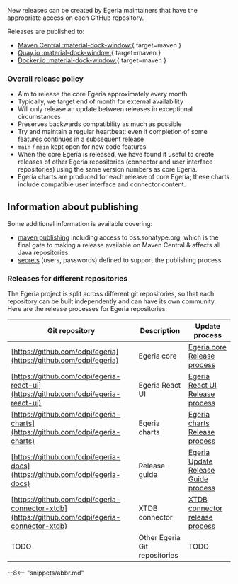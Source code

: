 <!-- SPDX-License-Identifier: CC-BY-4.0 -->
<!-- Copyright Contributors to the Egeria project 2020. -->

New releases can be created by Egeria maintainers that have the appropriate access on each GitHub repository.

Releases are published to:

- [Maven Central :material-dock-window:](https://oss.sonatype.org){ target=maven }
- [Quay.io :material-dock-window:](https://quay.io/odpi){ target=maven }
- [Docker.io :material-dock-window:](https://docker.io/odpi){ target=maven }


### Overall release policy

- Aim to release the core Egeria approximately every month
- Typically, we target end of month for external availability
- Will only release an update between releases in exceptional circumstances
- Preserves backwards compatibility as much as possible
- Try and maintain a regular heartbeat: even if completion of some features continues in a subsequent release
- `main` / `main` kept open for new code features
- When the core Egeria is released, we have found it useful to create releases of other Egeria repositories (connector and user interface repositories) using the same version numbers as core Egeria. 
- Egeria charts are produced for each release of core Egeria; these charts include compatible user interface and connector content.    

## Information about publishing

Some additional information is available covering:

- [maven publishing](/guides/contributor/release-process/maven-publish) including access to oss.sonatype.org, which is the final gate to making a release available on Maven Central & affects all Java repositories.
- [secrets](/guides/contributor/release-process/secrets) (users, passwords) defined to support the publishing process

### Releases for different repositories 

The Egeria project is split across different git repositories, so that each repository can be built independently and can have its own community.
Here are the release processes for Egeria repositories:


| Git repository | Description | Update process |
| ----------- | ----------- | -------------- |
| [https://github.com/odpi/egeria](https://github.com/odpi/egeria) | Egeria core | [Egeria core Release process](/guides/contributor/release-process/egeria-core-release)  |
| [https://github.com/odpi/egeria-react-ui](https://github.com/odpi/egeria-react-ui)  | Egeria React UI        | [Egeria React UI Release process](/guides/contributor/release-process/egeria-react-ui-release)| 
| [https://github.com/odpi/egeria-charts](https://github.com/odpi/egeria-charts)  | Egeria charts | [Egeria charts Release process](/guides/contributor/release-process/egeria-charts-release) |
| [https://github.com/odpi/egeria-docs](https://github.com/odpi/egeria-docs)  | Release guide | [Egeria Update Release Guide process](/guides/contributor/release-process/egeria-charts-release) |
| [https://github.com/odpi/egeria-connector-xtdb](https://github.com/odpi/egeria-connector-xtdb)  | XTDB connector | [XTDB connector release process](/guides/contributor/release-process/egeria-connector-xtdb-release) |
| TODO | Other Egeria Git repositories | TODO |




--8<-- "snippets/abbr.md"
